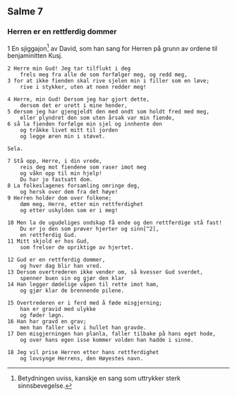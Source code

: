 ## Salme 7

### Herren er en rettferdig dommer

1 En sjiggajon[^1] av David, som han sang for Herren på grunn av ordene til benjaminitten Kusj. 

    2 Herre min Gud! Jeg tar tilflukt i deg 
        frels meg fra alle de som forfølger meg, og redd meg,
    3 for at ikke fienden skal rive sjelen min i filler som en løve;
        rive i stykker, uten at noen redder meg!

    4 Herre, min Gud! Dersom jeg har gjort dette, 
        dersom det er urett i mine hender,
    5 dersom jeg har gjengjeldt den med ondt som holdt fred med meg, 
        eller plyndret den som uten årsak var min fiende,
    6 så la fienden forfølge min sjel og innhente den 
        og tråkke livet mitt til jorden 
        og legge æren min i støvet. 
        
    Sela.

    7 Stå opp, Herre, i din vrede, 
        reis deg mot fiendene som raser imot meg
        og våkn opp til min hjelp! 
        Du har jo fastsatt dom.
    8 La folkeslagenes forsamling omringe deg, 
        og hersk over dem fra det høye!
    9 Herren holder dom over folkene; 
        døm meg, Herre, etter min rettferdighet 
        og etter uskylden som er i meg!

    10 Men la de ugudeliges ondskap få ende og den rettferdige stå fast! 
        Du er jo den som prøver hjerter og sinn[^2], 
        en rettferdig Gud.
    11 Mitt skjold er hos Gud, 
        som frelser de opriktige av hjertet.

    12 Gud er en rettferdig dommer, 
        og hver dag blir han vred.
    13 Dersom overtrederen ikke vender om, så kvesser Gud sverdet,
        spenner buen sin og gjør den klar
    14 Han legger dødelige våpen til rette imot ham,
        og gjør klar de brennende pilene.

    15 Overtrederen er i ferd med å føde misgjerning; 
        han er gravid med ulykke 
        og føder løgn.
    16 Han har gravd en grav; 
        men han faller selv i hullet han gravde.
    17 Den misgjerningen han planla, faller tilbake på hans eget hode, 
        og over hans egen isse kommer volden han hadde i sinne.

    18 Jeg vil prise Herren etter hans rettferdighet 
        og lovsynge Herrens, den Høyestes navn.

[^1]: Betydningen uviss, kanskje en sang som uttrykker sterk sinnsbevegelse.
[^2]: Bokstavelig: Nyrer